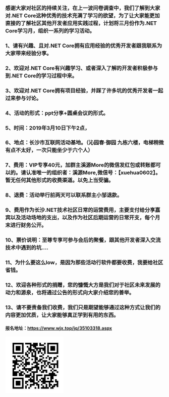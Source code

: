 ### 感谢大家对社区的持续关注，在上一波问卷调查中，我们了解到大家对.NET Core这种优秀的技术充满了学习的欲望，为了让大家能更加直接的了解社区其他开发者应用实践过程，计划将三月份作为.NET Core学习月，组织一系列的学习活动。
### 1、请有兴趣、且对.NET Core拥有应用经验的优秀开发者跟我联系为大家带来经验分享。
### 2、欢迎对.NET Core有兴趣学习、或者深入了解的开发者积极参与到.NET Core的学习过程中来。
### 3、欢迎对.NET Core拥有项目经验，并踩了许多坑的优秀开发者一起过来参与讨论。
### 4、活动的形式：ppt分享+圆桌会议的形式。
### 5、时间：2019年3月10日下午2点，
### 6、地点：长沙市互联网活动基地。（沁园春·御园 九栋六楼，电梯稍微有点不太好，一次只能坐少于六个人）
### 7、费用：VIP专享40元，加群主溪源More的微信发红包或转账都可以的。请认准唯一的组织者：溪源More,微信号：【xuehua0602】。暂无任何其他形式的收费渠道。以免上当受骗。
### 8、退费：活动举行前两天可以联系群主小邹退款。
### 9、费用作为长沙.NET技术社区日常的运营费用，主要支付给分享嘉宾以及活动场地的支出，以及作为社区后期运营的日常开支，每个月末进行财务公开。
### 10、票价说明：至尊专享可参与会后的聚餐，跟其他开发者深入交流技术中遇到的坑....
### 11、为什么要这么low，是因为那些活动行软件都要收费，我要给社区省钱。
### 12、欢迎各种形式的捐赠，您的慷慨大方是我们对于社区未来发展的动力和源泉，也将通过公告的形式向大家介绍您的善举。
### 13、请不要责备我们收费，我们只是期望能够通过这种方式让我们的内容更加优质，让大家能够真正学到有用的东西。
#### 报名地址：https://www.wjx.top/jq/35103318.aspx
![avatar](https://github.com/china-net-community/changsha-community-huodong/blob/master/docs/%E6%8A%A5%E5%90%8D%E4%BA%8C%E7%BB%B4%E7%A0%81.png) 



